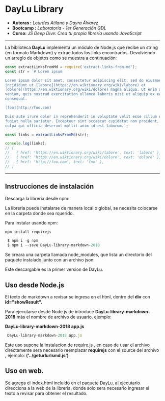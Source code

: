 # DayLu Library

* **Autoras :** _Lourdes Atilano y Dayra Álvarez_
* **Bootcamp :** _Laboratoria - 1er Generación GDL_
* **Curso:** _JS Deep Dive: Crea tu propia librería usando JavaScript_

***

  La biblioteca **DayLu** implementa un módulo de Node.js que recibe un string (en formato Markdown) y
extrae todos los links encontrados. Devolviendo un arreglo de objetos como se muestra a continuación:

```js
const extractLinksFromMd = require('extract-links-from-md');
const str = `# Lorem ipsum

Lorem ipsum dolor sit amet, consectetur adipiscing elit, sed do eiusmod tempor
incididunt ut [labore](https://en.wiktionary.org/wiki/labore) et
[dolore](https://en.wiktionary.org/wiki/dolore) magna aliqua. Ut enim ad minim
veniam, quis nostrud exercitation ullamco laboris nisi ut aliquip ex ea commodo
consequat.

[foo](http://foo.com)

Duis aute irure dolor in reprehenderit in voluptate velit esse cillum dolore eu
fugiat nulla pariatur. Excepteur sint occaecat cupidatat non proident, sunt in
culpa qui officia deserunt mollit anim id est laborum.`;

const links = extractLinksFromMd(str);

console.log(links);
// [
//   { href: 'https://en.wiktionary.org/wiki/labore', text: 'labore' },
//   { href: 'https://en.wiktionary.org/wiki/dolore', text: 'dolore' },
//   { href: 'http://foo.com', text: 'foo' },
// ]
```
***
## Instrucciones de instalación

Descarga la libreria desde npm:

La libreria puede instalarse de manera local o global, se necesita colocarse en la carpeta donde sea rquerido. 

Para instalar usando npm:

```js
npm install requirejs
```

```js
 $ npm i -g npm
 $ npm i --save DayLu-library-markdown-2018
```

Se creara una carpeta llamada node_modules, que lista un directorio del paquete instalado junto con un archivo json. 

Este descargable es la primer version de DayLu.

## Uso desde Node.js
 
El texto de markdown a revisar se ingresa en el html, dentro del **div** con **id="showResult".**

Para ejecutarse desde Node.js de introduce **DayLu-library-markdown-2018** más el nombre de archivo de usuario, ejemplo: 

**DayLu-library-markdown-2018 app.js**


```js
 DayLu-library-markdown-2018 app.js
```

 Este uso supone la instalacion de require.js , en caso de usar el archivo directamente sera necesario  reemplazar **requirejs** con el source del archivo , ejemplo: **('../geturlurlsmd.js')**

## Uso en web. 

   Se agrega el index.html incluido en el paquete DayLu, al ejecutarlo direcciona a la web de la libreria, donde solo sera necesario ingresar el texto a revisar para obtener el resultado.
   

